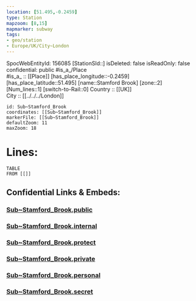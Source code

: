 ```yaml
---
location: [51.495,-0.2459] 
type: Station 
mapzoom: [8,15] 
mapmarker: subway 
tags:
- geo/station
- Europe/UK/City~London
---
```

SpocWebEntityId: 156085
[StationSId::] 
isDeleted: false
isReadOnly: false
confidential: public
#is_a_/Place  
#is_a_ :: [[Place]] 
[has_place_longitude::-0.2459] 
[has_place_latitude::51.495] 
[name::Stamford Brook] 
[zone::2] 
[Num_lines::1] 
[switch-to-Rail::0] 
Country :: [[UK]]  
City :: [[../../../London]]  


```leaflet
id: Sub~Stamford_Brook
coordinates: [[Sub~Stamford_Brook]] 
markerFile: [[Sub~Stamford_Brook]] 
defaultZoom: 11 
maxZoom: 18
```


# Lines: 
```dataview
TABLE 
FROM [[]] 
```


## Confidential Links & Embeds: 

### [Sub~Stamford_Brook.public](/_public/\Earth\Continent\Europe\Europe~North\UK\England\Regions~England\London,Greater\cities~GreaterLondon\Underground\StationSub~Stamford_Brook.public.md) 

### [Sub~Stamford_Brook.internal](/_internal/\Earth\Continent\Europe\Europe~North\UK\England\Regions~England\London,Greater\cities~GreaterLondon\Underground\StationSub~Stamford_Brook.internal.md) 

### [Sub~Stamford_Brook.protect](/_protect/\Earth\Continent\Europe\Europe~North\UK\England\Regions~England\London,Greater\cities~GreaterLondon\Underground\StationSub~Stamford_Brook.protect.md) 

### [Sub~Stamford_Brook.private](/_private/\Earth\Continent\Europe\Europe~North\UK\England\Regions~England\London,Greater\cities~GreaterLondon\Underground\StationSub~Stamford_Brook.private.md) 

### [Sub~Stamford_Brook.personal](/_personal/\Earth\Continent\Europe\Europe~North\UK\England\Regions~England\London,Greater\cities~GreaterLondon\Underground\StationSub~Stamford_Brook.personal.md) 

### [Sub~Stamford_Brook.secret](/_secret/\Earth\Continent\Europe\Europe~North\UK\England\Regions~England\London,Greater\cities~GreaterLondon\Underground\StationSub~Stamford_Brook.secret.md)

